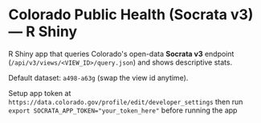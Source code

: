 # Colorado Public Health (Socrata v3) — R Shiny

R Shiny app that queries Colorado's open-data **Socrata v3** endpoint (`/api/v3/views/<VIEW_ID>/query.json`) and shows descriptive stats.

Default dataset: `a498-a63g` (swap the view id anytime).

Setup app token at `https://data.colorado.gov/profile/edit/developer_settings`
then run `export SOCRATA_APP_TOKEN="your_token_here"` before running the app